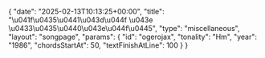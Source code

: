 {
    "date": "2025-02-13T10:13:25+00:00",
    "title": "\u041f\u0435\u0441\u043d\u044f \u043e \u0433\u0435\u0440\u043e\u044f\u0445",
    "type": "miscellaneous",
    "layout": "songpage",
    "params": {
        "id": "ogerojax",
        "tonality": "Hm",
        "year": "1986",
        "chordsStartAt": 50,
        "textFinishAtLine": 100
    }
}